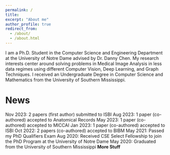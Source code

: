 ```yaml
---
permalink: /
title: 
excerpt: "About me"
author_profile: true
redirect_from: 
  - /about/
  - /about.html
---
```




I am a Ph.D. Student in the Computer Science and Engineering Department at the University of Notre Dame advised by Dr. Danny Chen. My research interests center around solving problems in Medical Image Analysis in less data regimes using different Computer Vision, Deep Learning, and Graph Techniques. I received an Undergraduate Degree in Computer Science and Mathematics from the University of Southern Mississippi.

News
======

Nov 2023: 2 papers (first author) submitted to ISBI
Aug 2023: 1 paper (co-authored) accepted to Anatomical Records
May 2023: 1 paper (co-authored) accepted to MICCAI
Jan 2023: 1 paper (co-authored) accepted to ISBI
Oct 2022: 2 papers (co-authored) accepted to BIBM
May 2021: Passed my PhD Qualifiers Exam
Aug 2020: Received CSE Select Fellowship to join the PhD Program at the University of Notre Dame
May 2020: Graduated from the University of Southern Mississippi 
**More Stuff**


